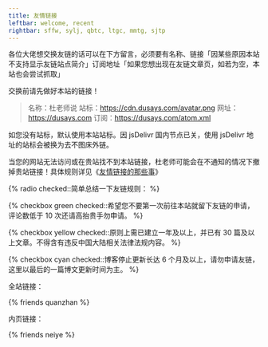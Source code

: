 ```yaml
---
title: 友情链接
leftbar: welcome, recent
rightbar: sffw, sylj, qbtc, ltgc, mmtg, sjtp
---
```


各位大佬想交换友链的话可以在下方留言，必须要有名称、链接「因某些原因本站不支持显示友链站点简介」订阅地址「如果您想出现在友链文章页，如若为空，本站也会尝试抓取」

交换前请先做好本站的链接！

<!-- more -->

> 名称：杜老师说
站标：https://cdn.dusays.com/avatar.png
网址：https://dusays.com
订阅：https://dusays.com/atom.xml

如您没有站标，默认使用本站站标。因 jsDelivr 国内节点已关，使用 jsDelivr 地址的站标会被换为去不图床外链。

当您的网站无法访问或在贵站找不到本站链接，杜老师可能会在不通知的情况下撤掉贵站链接！具体规则详见《[友情链接的那些事](https://dusays.com/634/)》

{% radio checked::简单总结一下友链规则： %}

{% checkbox green checked::希望您不要第一次前往本站就留下友链的申请，评论数低于 10 次还请高抬贵手勿申请。 %}

{% checkbox yellow checked::原则上需已建立一年及以上，并已有 30 篇及以上文章。不得含有违反中国大陆相关法律法规内容。 %}

{% checkbox cyan checked::博客停止更新长达 6 个月及以上，请勿申请友链，这里以最后的一篇博文更新时间为主。 %}

全站链接：

{% friends quanzhan %}

内页链接：

{% friends neiye %}
